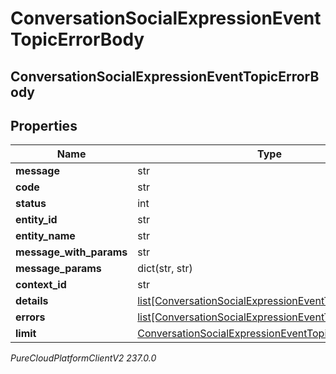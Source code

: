 # ConversationSocialExpressionEventTopicErrorBody

## ConversationSocialExpressionEventTopicErrorBody

## Properties

|Name | Type | Description | Notes|
|------------ | ------------- | ------------- | -------------|
| **message** | str |  | [optional] |
| **code** | str |  | [optional] |
| **status** | int |  | [optional] |
| **entity_id** | str |  | [optional] |
| **entity_name** | str |  | [optional] |
| **message_with_params** | str |  | [optional] |
| **message_params** | dict(str, str) |  | [optional] |
| **context_id** | str |  | [optional] |
| **details** | [list[ConversationSocialExpressionEventTopicDetail]](ConversationSocialExpressionEventTopicDetail) |  | [optional] |
| **errors** | [list[ConversationSocialExpressionEventTopicErrorBody]](ConversationSocialExpressionEventTopicErrorBody) |  | [optional] |
| **limit** | [ConversationSocialExpressionEventTopicLimit](ConversationSocialExpressionEventTopicLimit) |  | [optional] |



_PureCloudPlatformClientV2 237.0.0_
